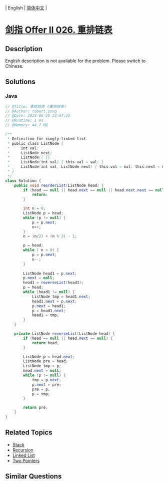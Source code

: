 
| English | [简体中文](README.md) |

# [剑指 Offer II 026. 重排链表](https://leetcode.cn//problems/LGjMqU/)

## Description

<p>English description is not available for the problem. Please switch to Chinese.</p>


## Solutions


### Java

```Java
// @Title: 重排链表 (重排链表)
// @Author: robert.sunq
// @Date: 2023-06-25 23:57:25
// @Runtime: 1 ms
// @Memory: 44.7 MB

/**
 * Definition for singly-linked list.
 * public class ListNode {
 *     int val;
 *     ListNode next;
 *     ListNode() {}
 *     ListNode(int val) { this.val = val; }
 *     ListNode(int val, ListNode next) { this.val = val; this.next = next; }
 * }
 */
class Solution {
    public void reorderList(ListNode head) {
        if (head == null || head.next == null || head.next.next == null) {
            return;
        } 

        int n = 0;
        ListNode p = head;
        while (p != null) {
            p = p.next;
            n++;
        }
        n = (n/2) + (n % 2) - 1;

        p = head;
        while ( n > 0) {
            p = p.next;
            n--;
        }
        
        ListNode head1 = p.next;
        p.next = null;
        head1 = reverseList(head1);
        p = head;
        while (head1 != null) {
            ListNode tmp = head1.next;
            head1.next = p.next;
            p.next = head1;
            p = head1.next;
            head1 = tmp;
        }
    }

    private ListNode reverseList(ListNode head) {
        if (head == null || head.next == null) {
            return head;
        }

        ListNode p = head.next;
        ListNode pre = head;
        ListNode tmp = p;
        head.next = null;
        while (p != null) {
            tmp = p.next;
            p.next = pre;
            pre = p;
            p = tmp;
        }

        return pre;
    }
}
```



## Related Topics

- [Stack](https://leetcode.cn//tag/stack)
- [Recursion](https://leetcode.cn//tag/recursion)
- [Linked List](https://leetcode.cn//tag/linked-list)
- [Two Pointers](https://leetcode.cn//tag/two-pointers)

## Similar Questions


